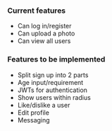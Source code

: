 ### Current features
- Can log in/register
- Can upload a photo
- Can view all users

### Features to be implemented
- Split sign up into 2 parts
- Age input/requirement
- JWTs for authentication
- Show users within radius
- Like/dislike a user
- Edit profile
- Messaging